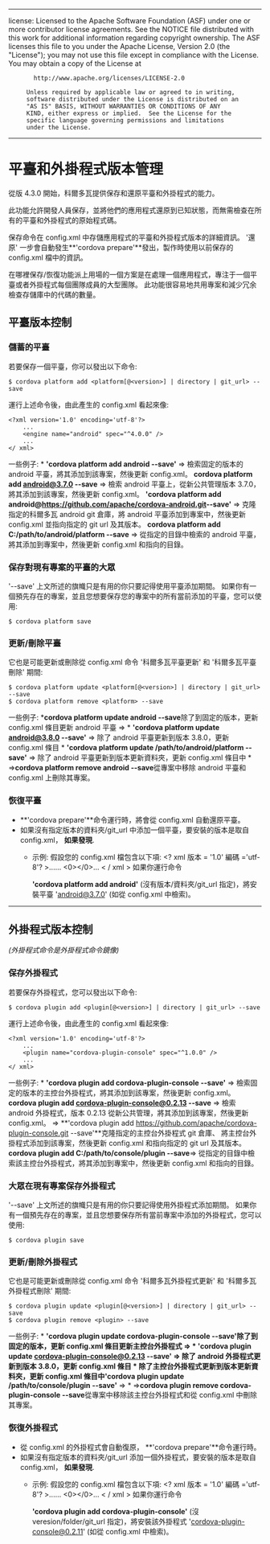 * * *

license: Licensed to the Apache Software Foundation (ASF) under one or more contributor license agreements. See the NOTICE file distributed with this work for additional information regarding copyright ownership. The ASF licenses this file to you under the Apache License, Version 2.0 (the "License"); you may not use this file except in compliance with the License. You may obtain a copy of the License at

           http://www.apache.org/licenses/LICENSE-2.0
    
         Unless required by applicable law or agreed to in writing,
         software distributed under the License is distributed on an
         "AS IS" BASIS, WITHOUT WARRANTIES OR CONDITIONS OF ANY
         KIND, either express or implied.  See the License for the
         specific language governing permissions and limitations
         under the License.
    

* * *

# 平臺和外掛程式版本管理

從版 4.3.0 開始，科爾多瓦提供保存和還原平臺和外掛程式的能力。

此功能允許開發人員保存，並將他們的應用程式還原到已知狀態，而無需檢查在所有的平臺和外掛程式的原始程式碼。

保存命令在 config.xml 中存儲應用程式的平臺和外掛程式版本的詳細資訊。 '還原' 一步會自動發生**'cordova prepare'**發出，製作時使用以前保存的 config.xml 檔中的資訊。

在哪裡保存/恢復功能派上用場的一個方案是在處理一個應用程式，專注于一個平臺或者外掛程式每個團隊成員的大型團隊。 此功能很容易地共用專案和減少冗余檢查存儲庫中的代碼的數量。

## 平臺版本控制

### 儲蓄的平臺

若要保存一個平臺，你可以發出以下命令:

    $ cordova platform add <platform[@<version>] | directory | git_url> --save
    

運行上述命令後，由此產生的 config.xml 看起來像:

    <?xml version='1.0' encoding='utf-8'?>
        ...
        <engine name="android" spec="^4.0.0" />
        ...
    </ xml>
    

一些例子: * **'cordova platform add android --save'** => 檢索固定的版本的 android 平臺，將其添加到該專案，然後更新 config.xml。 **cordova platform add android@3.7.0 --save** => 檢索 android 平臺上，從新公共管理版本 3.7.0，將其添加到該專案，然後更新 config.xml。 **'cordova platform add android@https://github.com/apache/cordova-android.git​ --save'** => 克隆指定的科爾多瓦 android git 倉庫，將 android 平臺添加到專案中，然後更新 config.xml 並指向指定的 git url 及其版本。 **cordova platform add C:/path/to/android/platform --save** => 從指定的目錄中檢索的 android 平臺，將其添加到專案中，然後更新 config.xml 和指向的目錄。

### 保存對現有專案的平臺的大眾

'--save' 上文所述的旗幟只是有用的你只要記得使用平臺添加期間。 如果你有一個預先存在的專案，並且您想要保存您的專案中的所有當前添加的平臺，您可以使用:

    $ cordova platform save
    

### 更新/刪除平臺

它也是可能更新或刪除從 config.xml 命令 '科爾多瓦平臺更新' 和 '科爾多瓦平臺刪除' 期間:

    $ cordova platform update <platform[@<version>] | directory | git_url> --save
    $ cordova platform remove <platform> --save
    

一些例子: ***cordova platform update android --save**除了到固定的版本，更新 config.xml 條目更新 android 平臺 => * **'cordova platform update android@3.8.0 --save'** => 除了 android 平臺更新到版本 3.8.0，更新 config.xml 條目 * **'cordova platform update /path/to/android/platform --save'** => 除了 android 平臺更新到版本更新資料夾，更新 config.xml 條目中 * =>**cordova platform remove android --save**從專案中移除 android 平臺和 config.xml 上刪除其專案。

### 恢復平臺

  * **'cordova prepare'**命令運行時，將會從 config.xml 自動還原平臺。
  * 如果沒有指定版本的資料夾/git_url 中添加一個平臺，要安裝的版本是取自 config.xml， **如果發現**. 
      * 示例: 假設您的 config.xml 檔包含以下項: <? xml 版本 = '1.0' 編碼 ='utf-8'? >...... <0></0>... < / xml > 如果你運行命令
        
        **'cordova platform add android'** (沒有版本/資料夾/git_url 指定)，將安裝平臺 'android@3.7.0' (如從 config.xml 中檢索)。

* * *

## 外掛程式版本控制

*(外掛程式命令是外掛程式命令鏡像)*

### 保存外掛程式

若要保存外掛程式，您可以發出以下命令:

    $ cordova plugin add <plugin[@<version>] | directory | git_url> --save
    

運行上述命令後，由此產生的 config.xml 看起來像:

    <?xml version='1.0' encoding='utf-8'?>
        ...
        <plugin name="cordova-plugin-console" spec="^1.0.0" />
        ...
    </ xml>
    

一些例子: * **'cordova plugin add cordova-plugin-console --save'** => 檢索固定的版本的主控台外掛程式，將其添加到該專案，然後更新 config.xml。 **cordova plugin add cordova-plugin-console@0.2.13 --save** => 檢索 android 外掛程式，版本 0.2.13 從新公共管理，將其添加到該專案，然後更新 config.xml。 => **'cordova plugin add https://github.com/apache/cordova-plugin-console.git --save'**克隆指定的主控台外掛程式 git 倉庫、 將主控台外掛程式添加到該專案，然後更新 config.xml 和指向指定的 git url 及其版本。 **cordova plugin add C:/path/to/console/plugin --save**=> 從指定的目錄中檢索該主控台外掛程式，將其添加到專案中，然後更新 config.xml 和指向的目錄。

### 大眾在現有專案保存外掛程式

'--save' 上文所述的旗幟只是有用的你只要記得使用外掛程式添加期間。 如果你有一個預先存在的專案，並且您想要保存所有當前專案中添加的外掛程式，您可以使用:

    $ cordova plugin save
    

### 更新/刪除外掛程式

它也是可能更新或刪除從 config.xml 命令 '科爾多瓦外掛程式更新' 和 '科爾多瓦外掛程式刪除' 期間:

    $ cordova plugin update <plugin[@<version>] | directory | git_url> --save
    $ cordova plugin remove <plugin> --save
    

一些例子: * **'cordova plugin update cordova-plugin-console --save'**除了到固定的版本，更新 config.xml 條目更新主控台外掛程式 => * **'cordova plugin update cordova-plugin-console@0.2.13 --save'** => 除了 android 外掛程式更新到版本 3.8.0，更新 config.xml 條目 * 除了主控台外掛程式更新到版本更新資料夾，更新 config.xml 條目中**'cordova plugin update /path/to/console/plugin --save'** => * =>**cordova plugin remove cordova-plugin-console --save**從專案中移除該主控台外掛程式和從 config.xml 中刪除其專案。

### 恢復外掛程式

  * 從 config.xml 的外掛程式會自動復原， **'cordova prepare'**命令運行時。
  * 如果沒有指定版本的資料夾/git_url 添加一個外掛程式，要安裝的版本是取自 config.xml， **如果發現**. 
      * 示例: 假設您的 config.xml 檔包含以下項: <? xml 版本 = '1.0' 編碼 ='utf-8'? >...... <0></0>... < / xml > 如果你運行命令
        
        **'cordova plugin add cordova-plugin-console'** (沒veresion/folder/git_url 指定)，將安裝該外掛程式 'cordova-plugin-console@0.2.11' (如從 config.xml 中檢索)。